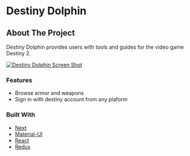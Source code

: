 # Destiny Dolphin

## About The Project
Destiny Dolphin provides users with tools and guides for the video game Destiny 2. 

[![Destiny Dolphin Screen Shot](https://github.com/pineaultratwit/DestinyDolphin/blob/master/public/destinydolphin-screenshot.png)](https://destiny-app-pineaultratwit.vercel.app/items/weapons)

### Features

* Browse armor and weapons
* Sign in with destiny account from any plaform 

### Built With

* [Next](https://nextjs.org)
* [Material-UI](https://material-ui.com)
* [React](https://reactjs.org)
* [Redux](https://redux.js.org)
